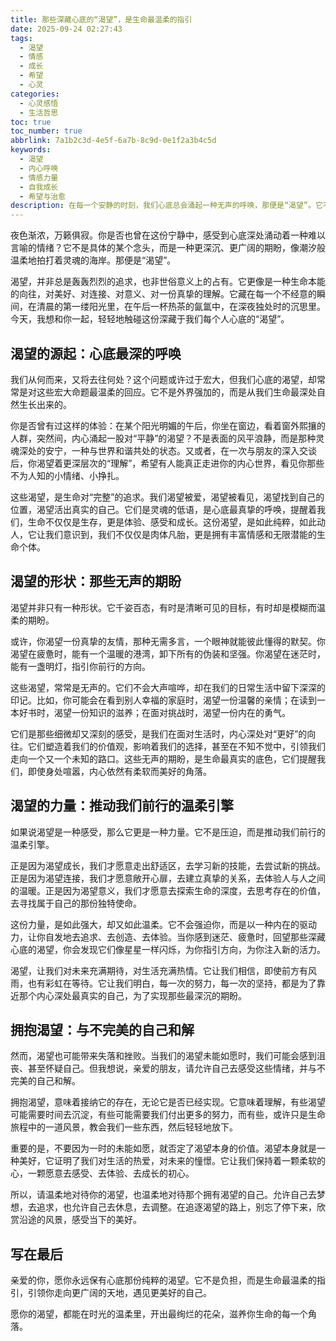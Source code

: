 ```yaml
---
title: 那些深藏心底的“渴望”，是生命最温柔的指引
date: 2025-09-24 02:27:43
tags:
  - 渴望
  - 情感
  - 成长
  - 希望
  - 心灵
categories:
  - 心灵感悟
  - 生活哲思
toc: true
toc_number: true
abbrlink: 7a1b2c3d-4e5f-6a7b-8c9d-0e1f2a3b4c5d
keywords:
  - 渴望
  - 内心呼唤
  - 情感力量
  - 自我成长
  - 希望与治愈
description: 在每一个安静的时刻，我们心底总会涌起一种无声的呼唤，那便是“渴望”。它不是索取，而是生命对美好、对连接、对意义的深情期盼。这篇文章将带你走进渴望的温柔世界，感受它如何成为我们前行的力量，以及如何与这份深沉的情感和谐共处，最终找到内心的平静与希望。
---
```


夜色渐浓，万籁俱寂。你是否也曾在这份宁静中，感受到心底深处涌动着一种难以言喻的情绪？它不是具体的某个念头，而是一种更深沉、更广阔的期盼，像潮汐般温柔地拍打着灵魂的海岸。那便是“渴望”。

渴望，并非总是轰轰烈烈的追求，也非世俗意义上的占有。它更像是一种生命本能的向往，对美好、对连接、对意义、对一份真挚的理解。它藏在每一个不经意的瞬间，在清晨的第一缕阳光里，在午后一杯热茶的氤氲中，在深夜独处时的沉思里。今天，我想和你一起，轻轻地触碰这份深藏于我们每个人心底的“渴望”。

## 渴望的源起：心底最深的呼唤

我们从何而来，又将去往何处？这个问题或许过于宏大，但我们心底的渴望，却常常是对这些宏大命题最温柔的回应。它不是外界强加的，而是从我们生命最深处自然生长出来的。

你是否曾有过这样的体验：在某个阳光明媚的午后，你坐在窗边，看着窗外熙攘的人群，突然间，内心涌起一股对“平静”的渴望？不是表面的风平浪静，而是那种灵魂深处的安宁，一种与世界和谐共处的状态。又或者，在一次与朋友的深入交谈后，你渴望着更深层次的“理解”，希望有人能真正走进你的内心世界，看见你那些不为人知的小情绪、小挣扎。

这些渴望，是生命对“完整”的追求。我们渴望被爱，渴望被看见，渴望找到自己的位置，渴望活出真实的自己。它们是灵魂的低语，是心底最真挚的呼唤，提醒着我们，生命不仅仅是生存，更是体验、感受和成长。这份渴望，是如此纯粹，如此动人，它让我们意识到，我们不仅仅是肉体凡胎，更是拥有丰富情感和无限潜能的生命个体。

## 渴望的形状：那些无声的期盼

渴望并非只有一种形状。它千姿百态，有时是清晰可见的目标，有时却是模糊而温柔的期盼。

或许，你渴望一份真挚的友情，那种无需多言，一个眼神就能彼此懂得的默契。你渴望在疲惫时，能有一个温暖的港湾，卸下所有的伪装和坚强。你渴望在迷茫时，能有一盏明灯，指引你前行的方向。

这些渴望，常常是无声的。它们不会大声喧哗，却在我们的日常生活中留下深深的印记。比如，你可能会在看到别人幸福的家庭时，渴望一份温馨的亲情；在读到一本好书时，渴望一份知识的滋养；在面对挑战时，渴望一份内在的勇气。

它们是那些细微却又深刻的感受，是我们在面对生活时，内心深处对“更好”的向往。它们塑造着我们的价值观，影响着我们的选择，甚至在不知不觉中，引领我们走向一个又一个未知的路口。这些无声的期盼，是生命最真实的底色，它们提醒我们，即使身处喧嚣，内心依然有柔软而美好的角落。

## 渴望的力量：推动我们前行的温柔引擎

如果说渴望是一种感受，那么它更是一种力量。它不是压迫，而是推动我们前行的温柔引擎。

正是因为渴望成长，我们才愿意走出舒适区，去学习新的技能，去尝试新的挑战。正是因为渴望连接，我们才愿意敞开心扉，去建立真挚的关系，去体验人与人之间的温暖。正是因为渴望意义，我们才愿意去探索生命的深度，去思考存在的价值，去寻找属于自己的那份独特使命。

这份力量，是如此强大，却又如此温柔。它不会强迫你，而是以一种内在的驱动力，让你自发地去追求、去创造、去体验。当你感到迷茫、疲惫时，回望那些深藏心底的渴望，你会发现它们像星星一样闪烁，为你指引方向，为你注入新的活力。

渴望，让我们对未来充满期待，对生活充满热情。它让我们相信，即使前方有风雨，也有彩虹在等待。它让我们明白，每一次的努力，每一次的坚持，都是为了靠近那个内心深处最真实的自己，为了实现那些最深沉的期盼。

## 拥抱渴望：与不完美的自己和解

然而，渴望也可能带来失落和挫败。当我们的渴望未能如愿时，我们可能会感到沮丧、甚至怀疑自己。但我想说，亲爱的朋友，请允许自己去感受这些情绪，并与不完美的自己和解。

拥抱渴望，意味着接纳它的存在，无论它是否已经实现。它意味着理解，有些渴望可能需要时间去沉淀，有些可能需要我们付出更多的努力，而有些，或许只是生命旅程中的一道风景，教会我们一些东西，然后轻轻地放下。

重要的是，不要因为一时的未能如愿，就否定了渴望本身的价值。渴望本身就是一种美好，它证明了我们对生活的热爱，对未来的憧憬。它让我们保持着一颗柔软的心，一颗愿意去感受、去体验、去成长的初心。

所以，请温柔地对待你的渴望，也温柔地对待那个拥有渴望的自己。允许自己去梦想，去追求，也允许自己去休息，去调整。在追逐渴望的路上，别忘了停下来，欣赏沿途的风景，感受当下的美好。

## 写在最后

亲爱的你，愿你永远保有心底那份纯粹的渴望。它不是负担，而是生命最温柔的指引，引领你走向更广阔的天地，遇见更美好的自己。

愿你的渴望，都能在时光的温柔里，开出最绚烂的花朵，滋养你生命的每一个角落。